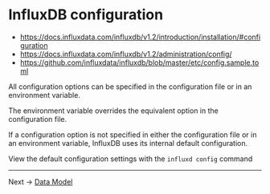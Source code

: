 # InfluxDB configuration

* https://docs.influxdata.com/influxdb/v1.2/introduction/installation/#configuration
* https://docs.influxdata.com/influxdb/v1.2/administration/config/
* https://github.com/influxdata/influxdb/blob/master/etc/config.sample.toml

All configuration options can be specified in the configuration file or in an environment variable.

The environment variable overrides the equivalent option in the configuration file.

If a configuration option is not specified in either the configuration file or in an environment variable, InfluxDB uses its internal default configuration.

View the default configuration settings with the `influxd config` command




------
Next -> [Data Model](dataModel.md)
